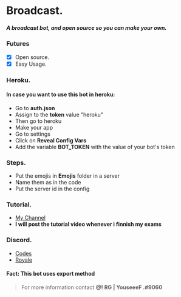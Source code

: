 # Broadcast.
##### A broadcast bot, and open source so you can make your own.
### Futures

- [x] Open source.
- [x] Easy Usage.

### Heroku.
#### In case you want to use this bot in heroku:
* Go to **auth.json**
* Assign to the **token** value "heroku"
* Then go to heroku
* Make your app
* Go to settings
* Click on **Reveal Config Vars**
* Add the variable **BOT_TOKEN** with the value of your bot's token

### Steps.
* Put the emojis in **Emojis** folder in a server
* Name them as in the code
* Put the server id in the config

### Tutorial.
* [My Channel](https://www.youtube.com/channel/UC9nvvFCiB33oOV_Hr7fBhHw)
* **I will post the tutorial video whenever i finnish my exams**

### Discord.
* [Codes](https://discord.gg/UqFttvq)
* [Royale](https://discord.gg/t9SvNF5)

#### Fact: This bot uses export method
> For more information contact **@! RG | YouseeeF .#9060**
